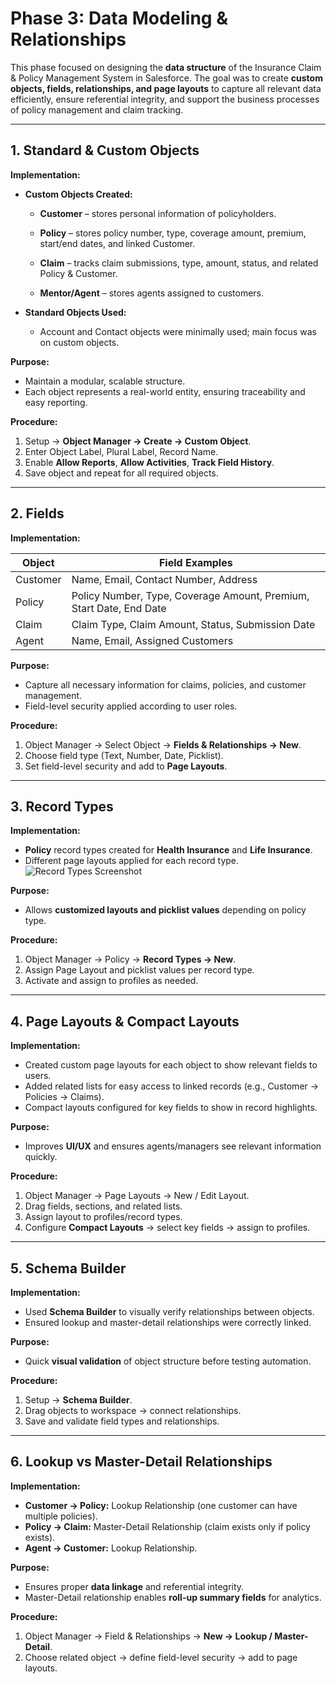 # Phase 3: Data Modeling & Relationships

This phase focused on designing the **data structure** of the Insurance Claim & Policy Management System in Salesforce. The goal was to create **custom objects, fields, relationships, and page layouts** to capture all relevant data efficiently, ensure referential integrity, and support the business processes of policy management and claim tracking.

---

## 1. Standard & Custom Objects

**Implementation:**

- **Custom Objects Created:**
  - **Customer** – stores personal information of policyholders.  
   
  - **Policy** – stores policy number, type, coverage amount, premium, start/end dates, and linked Customer.  
    
  - **Claim** – tracks claim submissions, type, amount, status, and related Policy & Customer.  
    
  - **Mentor/Agent** – stores agents assigned to customers.  
   
- **Standard Objects Used:**  
  - Account and Contact objects were minimally used; main focus was on custom objects.

**Purpose:**  
- Maintain a modular, scalable structure.  
- Each object represents a real-world entity, ensuring traceability and easy reporting.

**Procedure:**  
1. Setup → **Object Manager → Create → Custom Object**.  
2. Enter Object Label, Plural Label, Record Name.  
3. Enable **Allow Reports**, **Allow Activities**, **Track Field History**.  
4. Save object and repeat for all required objects.

---

## 2. Fields

**Implementation:**  

| Object   | Field Examples                     |
|----------|------------------------------------|
| Customer | Name, Email, Contact Number, Address |
| Policy   | Policy Number, Type, Coverage Amount, Premium, Start Date, End Date |
| Claim    | Claim Type, Claim Amount, Status, Submission Date |
| Agent    | Name, Email, Assigned Customers |

**Purpose:**  
- Capture all necessary information for claims, policies, and customer management.  
- Field-level security applied according to user roles.

**Procedure:**  
1. Object Manager → Select Object → **Fields & Relationships → New**.  
2. Choose field type (Text, Number, Date, Picklist).  
3. Set field-level security and add to **Page Layouts**.  
   

---

## 3. Record Types

**Implementation:**  
- **Policy** record types created for **Health Insurance** and **Life Insurance**.  
- Different page layouts applied for each record type.  
  ![Record Types Screenshot](../Screenshots/Phase3/Record_Types.png)

**Purpose:**  
- Allows **customized layouts and picklist values** depending on policy type.

**Procedure:**  
1. Object Manager → Policy → **Record Types → New**.  
2. Assign Page Layout and picklist values per record type.  
3. Activate and assign to profiles as needed.

---

## 4. Page Layouts & Compact Layouts

**Implementation:**  
- Created custom page layouts for each object to show relevant fields to users.  
- Added related lists for easy access to linked records (e.g., Customer → Policies → Claims).  
- Compact layouts configured for key fields to show in record highlights.  
  
**Purpose:**  
- Improves **UI/UX** and ensures agents/managers see relevant information quickly.

**Procedure:**  
1. Object Manager → Page Layouts → New / Edit Layout.  
2. Drag fields, sections, and related lists.  
3. Assign layout to profiles/record types.  
4. Configure **Compact Layouts** → select key fields → assign to profiles.

---

## 5. Schema Builder

**Implementation:**  
- Used **Schema Builder** to visually verify relationships between objects.  
- Ensured lookup and master-detail relationships were correctly linked.  
  
**Purpose:**  
- Quick **visual validation** of object structure before testing automation.

**Procedure:**  
1. Setup → **Schema Builder**.  
2. Drag objects to workspace → connect relationships.  
3. Save and validate field types and relationships.

---

## 6. Lookup vs Master-Detail Relationships

**Implementation:**  
- **Customer → Policy:** Lookup Relationship (one customer can have multiple policies).  
- **Policy → Claim:** Master-Detail Relationship (claim exists only if policy exists).  
- **Agent → Customer:** Lookup Relationship.  
 
**Purpose:**  
- Ensures proper **data linkage** and referential integrity.  
- Master-Detail relationship enables **roll-up summary fields** for analytics.

**Procedure:**  
1. Object Manager → Field & Relationships → **New → Lookup / Master-Detail**.  
2. Choose related object → define field-level security → add to page layouts.
